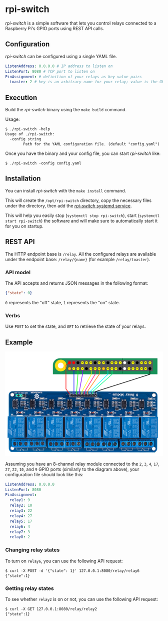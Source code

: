 # rpi-switch

_rpi-switch_ is a simple software that lets you control relays connected to a Raspberry Pi's GPIO ports using REST API calls.

## Configuration

_rpi-switch_ can be configured using a single YAML file.

```yaml
ListenAddress: 0.0.0.0 # IP address to listen on
ListenPort: 8080 # TCP port to listen on
PinAssignment: # definition of your relays as key-value pairs
  toaster: 2 # key is an arbitrary name for your relay; value is the GPIO port used to control the corresponding relay
```

## Execution

Build the _rpi-switch_ binary using the `make build` command.

Usage:

```
$ ./rpi-switch -help
Usage of ./rpi-switch:
  -config string
    	Path for the YAML configuration file. (default "config.yaml")
```

Once you have the binary and your config file, you can start _rpi-switch_ like:

```
$ ./rpi-switch -config config.yaml
```

## Installation

You can install _rpi-switch_ with the `make install` command.

This will create the `/opt/rpi-switch` directory, copy the necessary files under the directory, then add the [_rpi-switch_ systemd service](misc/rpi-switch.service).

This will help you easily stop (`systemctl stop rpi-switch`), start (`systemctl start rpi-switch`) the software and will make sure to automatically start it for you on startup.

## REST API

The HTTP endpoint base is `/relay`. All the configured relays are available under the endpoint base: `/relay/{name}` (for example `/relay/toaster`).

### API model

The API accepts and returns JSON messages in the following format:

```json
{"state": 0}
```

`0` represents the "off" state, `1` represents the "on" state.

### Verbs

Use `POST` to set the state, and `GET` to retrieve the state of your relays.

## Example

![example](misc/example.png)

Assuming you have an 8-channel relay module connected to the `2`, `3`, `4`, `17`, `27`, `22`, `10`, and `9` GPIO ports (similarly to the diagram above), your configuration file should look like this:

```yaml
ListenAddress: 0.0.0.0
ListenPort: 8080
PinAssignment:
  relay1: 9
  relay2: 10
  relay3: 22
  relay4: 27
  relay5: 17
  relay6: 4
  relay7: 3
  relay8: 2
```

### Changing relay states

To turn on `relay6`, you can use the following API request:

```
$ curl -X POST -d '{"state": 1}' 127.0.0.1:8080/relay/relay6
{"state":1}
```

### Getting relay states

To see whether `relay2` is on or not, you can use the following API request:

```
$ curl -X GET 127.0.0.1:8080/relay/relay2
{"state":1}
```
